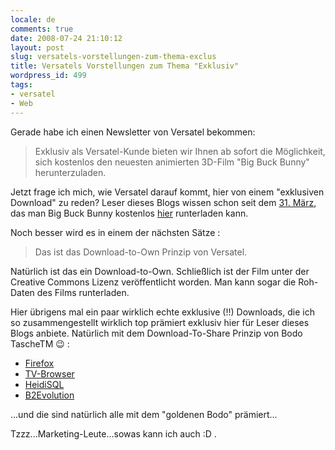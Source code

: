 ```yaml
---
locale: de
comments: true
date: 2008-07-24 21:10:12
layout: post
slug: versatels-vorstellungen-zum-thema-exclus
title: Versatels Vorstellungen zum Thema "Exklusiv"
wordpress_id: 499
tags:
- versatel
- Web
---
```


Gerade habe ich einen Newsletter von Versatel bekommen:

> Exklusiv als Versatel-Kunde bieten wir Ihnen ab sofort die Möglichkeit, sich
> kostenlos den neuesten animierten 3D-Film "Big Buck Bunny" herunterzuladen.

Jetzt frage ich mich, wie Versatel darauf kommt, hier von einem "exklusiven
Download" zu reden? Leser dieses Blogs wissen schon seit dem [31.  März](http://blog.wannawork.de/index.php/2008/05/31/big-buck-bunny-veroeffentlicht),
das man Big Buck Bunny kostenlos
[hier](http://www.bigbuckbunny.org/index.php/download/) runterladen kann.

Noch besser wird es in einem der nächsten Sätze :

> Das ist das Download-to-Own Prinzip von Versatel.

Natürlich ist das ein Download-to-Own. Schließlich ist der Film unter der
Creative Commons Lizenz veröffentlicht worden. Man kann sogar die Roh-Daten des
Films runterladen.

Hier übrigens mal ein paar wirklich echte exklusive (!!) Downloads, die ich so
zusammengestellt wirklich top prämiert exklusiv hier für Leser dieses Blogs
anbiete. Natürlich mit dem Download-To-Share Prinzip von Bodo TascheTM :wink: :


  * [Firefox](http://www.mozilla.com/en-US/products/firefox/)
  * [TV-Browser](http://www.tvbrowser.org)
  * [HeidiSQL](http://www.heidisql.com/)
  * [B2Evolution](http://b2evolution.net/)

...und die sind natürlich alle mit dem "goldenen Bodo" prämiert...

Tzzz...Marketing-Leute...sowas kann ich auch :D .

